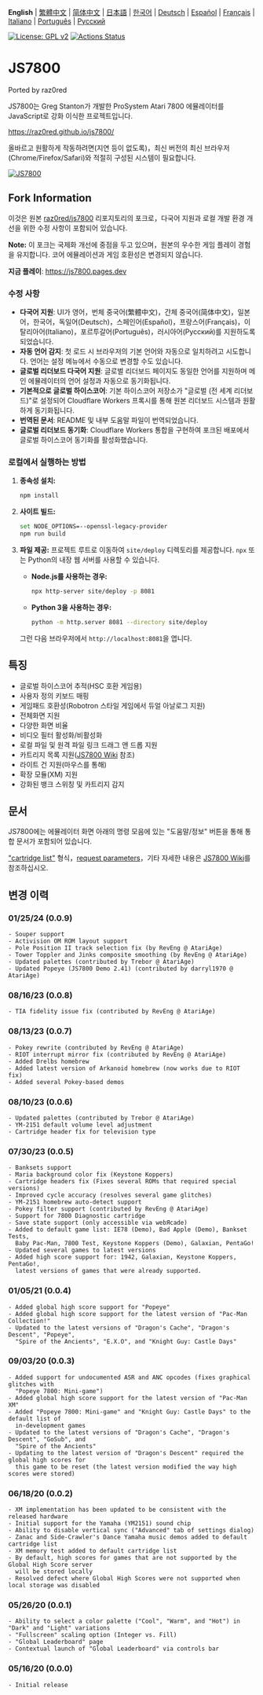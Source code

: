 **English** | [繁體中文](README.zh-TW.md) | [简体中文](README.zh-CN.md) | [日本語](README.ja.md) | [한국어](README.ko.md) | [Deutsch](README.de.md) | [Español](README.es.md) | [Français](README.fr.md) | [Italiano](README.it.md) | [Português](README.pt.md) | [Русский](README.ru.md)

[![License: GPL v2](https://img.shields.io/badge/License-GPL%20v2-blue.svg)](https://www.gnu.org/licenses/old-licenses/gpl-2.0.en.html)
[![Actions Status](https://github.com/raz0red/js7800/workflows/Build/badge.svg)](https://github.com/raz0red/js7800/actions)

# JS7800

Ported by raz0red

JS7800는 Greg Stanton가 개발한 ProSystem Atari 7800 에뮬레이터를 JavaScript로 강화 이식한 프로젝트입니다.

https://raz0red.github.io/js7800/

올바르고 원활하게 작동하려면(지연 등이 없도록)，최신 버전의 최신 브라우저(Chrome/Firefox/Safari)와 적절히 구성된 시스템이 필요합니다.

[![JS7800](https://github.com/raz0red/js7800/raw/master/screenshots/screenshot.png)](https://raz0red.github.io/js7800/)

## Fork Information

이것은 원본 [raz0red/js7800](https://github.com/raz0red/js7800) 리포지토리의 포크로，다국어 지원과 로컬 개발 환경 개선을 위한 수정 사항이 포함되어 있습니다.

**Note:** 이 포크는 국제화 개선에 중점을 두고 있으며，원본의 우수한 게임 플레이 경험을 유지합니다. 코어 에뮬레이션과 게임 호환성은 변경되지 않습니다.

**지금 플레이**: https://js7800.pages.dev

### 수정 사항

*   **다국어 지원**: UI가 영어，번체 중국어(繁體中文)，간체 중국어(简体中文)，일본어，한국어，독일어(Deutsch)，스페인어(Español)，프랑스어(Français)，이탈리아어(Italiano)，포르투갈어(Português)，러시아어(Русский)를 지원하도록 되었습니다.
*   **자동 언어 감지**: 첫 로드 시 브라우저의 기본 언어와 자동으로 일치하려고 시도합니다. 언어는 설정 메뉴에서 수동으로 변경할 수도 있습니다.
*   **글로벌 리더보드 다국어 지원**: 글로벌 리더보드 페이지도 동일한 언어를 지원하며 메인 에뮬레이터의 언어 설정과 자동으로 동기화됩니다.
*   **기본적으로 글로벌 하이스코어**: 기본 하이스코어 저장소가 "글로벌 (전 세계 리더보드)"로 설정되어 Cloudflare Workers 프록시를 통해 원본 리더보드 시스템과 원활하게 동기화됩니다.
*   **번역된 문서**: README 및 내부 도움말 파일이 번역되었습니다.
*   **글로벌 리더보드 동기화**: Cloudflare Workers 통합을 구현하여 포크된 배포에서 글로벌 하이스코어 동기화를 활성화했습니다.

### 로컬에서 실행하는 방법

1.  **종속성 설치:**
    ```sh
    npm install
    ```

2.  **사이트 빌드:**
    ```sh
    set NODE_OPTIONS=--openssl-legacy-provider
    npm run build
    ```

3.  **파일 제공:**
    프로젝트 루트로 이동하여 `site/deploy` 디렉토리를 제공합니다. `npx` 또는 Python의 내장 웹 서버를 사용할 수 있습니다.

    *   **Node.js를 사용하는 경우:**
        ```sh
        npx http-server site/deploy -p 8081
        ```

    *   **Python 3을 사용하는 경우:**
        ```sh
        python -m http.server 8081 --directory site/deploy
        ```

    그런 다음 브라우저에서 `http://localhost:8081`을 엽니다.

## 특징

* 글로벌 하이스코어 추적(HSC 호환 게임용)
* 사용자 정의 키보드 매핑
* 게임패드 호환성(Robotron 스타일 게임에서 듀얼 아날로그 지원)
* 전체화면 지원
* 다양한 화면 비율
* 비디오 필터 활성화/비활성화
* 로컬 파일 및 원격 파일 링크 드래그 앤 드롭 지원
* 카트리지 목록 지원([JS7800 Wiki](https://github.com/raz0red/js7800/wiki/Cartridge%20Lists) 참조)
* 라이트 건 지원(마우스를 통해)
* 확장 모듈(XM) 지원
* 강화된 뱅크 스위칭 및 카트리지 감지

## 문서

JS7800에는 에뮬레이터 화면 아래의 명령 모음에 있는 "도움말/정보" 버튼을 통해 통합 문서가 포함되어 있습니다.

["cartridge list"](https://github.com/raz0red/js7800/wiki/Cartridge%20Lists) 형식，[request parameters](https://github.com/raz0red/js7800/wiki/Request%20Parameters)，기타 자세한 내용은 [JS7800 Wiki](https://github.com/raz0red/js7800/wiki)를 참조하십시오.

## 변경 이력

### 01/25/24 (0.0.9)
    - Souper support
    - Activision OM ROM layout support
    - Pole Position II track selection fix (by RevEng @ AtariAge)
    - Tower Toppler and Jinks composite smoothing (by RevEng @ AtariAge)
    - Updated palettes (contributed by Trebor @ AtariAge)
    - Updated Popeye (JS7800 Demo 2.41) (contributed by darryl1970 @ AtariAge)

### 08/16/23 (0.0.8)
    - TIA fidelity issue fix (contributed by RevEng @ AtariAge)

### 08/13/23 (0.0.7)
    - Pokey rewrite (contributed by RevEng @ AtariAge)
    - RIOT interrupt mirror fix (contributed by RevEng @ AtariAge)
    - Added Drelbs homebrew
    - Added latest version of Arkanoid homebrew (now works due to RIOT fix)
    - Added several Pokey-based demos

### 08/10/23 (0.0.6)
    - Updated palettes (contributed by Trebor @ AtariAge)
    - YM-2151 default volume level adjustment
    - Cartridge header fix for television type

### 07/30/23 (0.0.5)
    - Banksets support
    - Maria background color fix (Keystone Koppers)
    - Cartridge headers fix (Fixes several ROMs that required special versions)
    - Improved cycle accuracy (resolves several game glitches)
    - YM-2151 homebrew auto-detect support
    - Pokey filter support (contributed by RevEng @ AtariAge)
    - Support for 7800 Diagnostic cartridge
    - Save state support (only accessible via webЯcade)
    - Added to default game list: IE78 (Demo), Bad Apple (Demo), Bankset Tests,
      Baby Pac-Man, 7800 Test, Keystone Koppers (Demo), Galaxian, PentaGo!
    - Updated several games to latest versions
    - Added high score support for: 1942, Galaxian, Keystone Koppers, PentaGo!,
      latest versions of games that were already supported.

### 01/05/21 (0.0.4)
    - Added global high score support for "Popeye"
    - Added global high score support for the latest version of "Pac-Man Collection!"
    - Updated to the latest versions of "Dragon's Cache", "Dragon's Descent", "Popeye",
      "Spire of the Ancients", "E.X.O", and "Knight Guy: Castle Days"

### 09/03/20 (0.0.3)
    - Added support for undocumented ASR and ANC opcodes (fixes graphical glitches with
      "Popeye 7800: Mini-game")
    - Added global high score support for the latest version of "Pac-Man XM"
    - Added "Popeye 7800: Mini-game" and "Knight Guy: Castle Days" to the default list of
      in-development games
    - Updated to the latest versions of "Dragon's Cache", "Dragon's Descent", "GoSub", and
      "Spire of the Ancients"
    - Updating to the latest version of "Dragon's Descent" required the global high scores for
      this game to be reset (the latest version modified the way high scores were stored)

### 06/18/20 (0.0.2)
    - XM implementation has been updated to be consistent with the released hardware
    - Initial support for the Yamaha (YM2151) sound chip
    - Ability to disable vertical sync ("Advanced" tab of settings dialog)
    - Zanac and Side-Crawler's Dance Yamaha music demos added to default cartridge list
    - XM memory test added to default cartridge list
    - By default, high scores for games that are not supported by the Global High Score server
      will be stored locally
    - Resolved defect where Global High Scores were not supported when local storage was disabled

### 05/26/20 (0.0.1)
    - Ability to select a color palette ("Cool", "Warm", and "Hot") in "Dark" and "Light" variations
    - "Fullscreen" scaling option (Integer vs. Fill)
    - "Global Leaderboard" page
    - Contextual launch of "Global Leaderboard" via controls bar

### 05/16/20 (0.0.0)
    - Initial release
